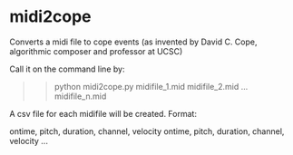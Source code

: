 midi2cope
=========

Converts a midi file to cope events (as invented by David C. Cope, algorithmic composer and professor at UCSC)

Call it on the command line by:
>>python midi2cope.py midifile_1.mid midifile_2.mid ... midifile_n.mid 

A csv file for each midifile will be created. 
Format:

ontime, pitch, duration, channel, velocity
ontime, pitch, duration, channel, velocity
...
